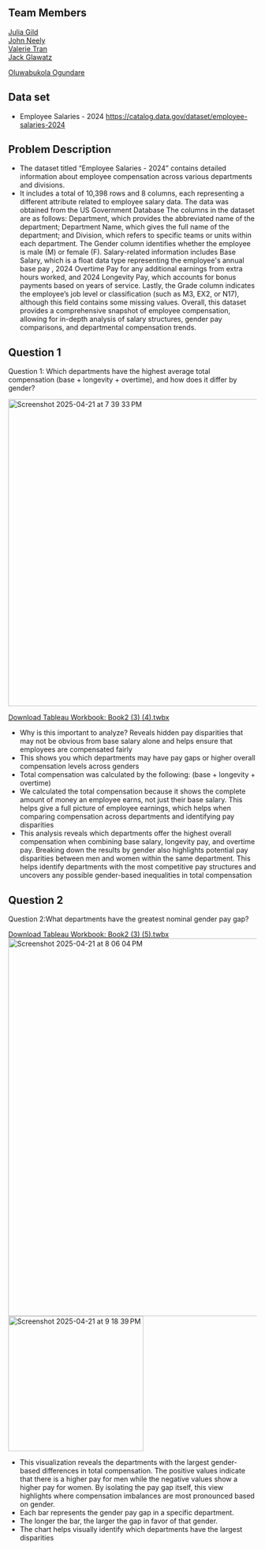 
## Team Members
[Julia Gild](https://github.com/JuliaGild)  
[John Neely](https://github.com/NeelyJohn)  
[Valerie Tran](https://github.com/vvt15)  
[Jack Glawatz](https://github.com/jackglawatz) 

[Oluwabukola Ogundare](https://github.com/RachaelOgundare)


## Data set
- Employee Salaries - 2024
https://catalog.data.gov/dataset/employee-salaries-2024

## Problem Description
- The dataset titled “Employee Salaries - 2024” contains detailed information about employee compensation across various departments and divisions.
-  It includes a total of 10,398 rows and 8 columns, each representing a different attribute related to employee salary data. The data was obtained from the US Government Database The columns in the dataset are as follows: Department, which provides the abbreviated name of the department; Department Name, which gives the full name of the department; and Division, which refers to specific teams or units within each department. The Gender column identifies whether the employee is male (M) or female (F). Salary-related information includes Base Salary, which is a float data type representing the employee's annual base pay , 2024 Overtime Pay for any additional earnings from extra hours worked, and 2024 Longevity Pay, which accounts for bonus payments based on years of service. Lastly, the Grade column indicates the employee’s job level or classification (such as M3, EX2, or N17), although this field contains some missing values. Overall, this dataset provides a comprehensive snapshot of employee compensation, allowing for in-depth analysis of salary structures, gender pay comparisons, and departmental compensation trends.



## Question 1
Question 1: Which departments have the highest average total compensation (base + longevity + overtime), and how does it differ by gender?

<img width="623" alt="Screenshot 2025-04-21 at 7 39 33 PM" src="https://github.com/user-attachments/assets/9f10b8ae-3376-45b2-8659-7e979c0b7515" />

[Download Tableau Workbook: Book2 (3) (4).twbx](./Book2%20(3)%20(4).twbx)

- Why is this important to analyze? Reveals hidden pay disparities that may not be obvious from base salary alone and helps ensure that employees are compensated fairly
- This shows you which departments may have pay gaps or higher overall compensation levels across genders
- Total compensation was calculated by the following: (base + longevity + overtime)
- We calculated the total compensation because it shows the complete amount of money an employee earns, not just their base salary. This helps give a full picture of employee earnings, which helps when comparing compensation across departments and identifying pay disparities
- This analysis reveals which departments offer the highest overall compensation when combining base salary, longevity pay, and overtime pay. Breaking down the results by gender also highlights potential pay disparities between men and women within the same department. This helps identify departments with the most competitive pay structures and uncovers any possible gender-based inequalities in total compensation


## Question 2
Question 2:What departments have the greatest nominal gender pay gap?

[Download Tableau Workbook: Book2 (3) (5).twbx](./Book2%20(3)%20(5).twbx)
<img width="766" alt="Screenshot 2025-04-21 at 8 06 04 PM" src="https://github.com/user-attachments/assets/22918617-ad07-45e0-81ec-9ac67f3c5a5d" />
<img width="274" alt="Screenshot 2025-04-21 at 9 18 39 PM" src="https://github.com/user-attachments/assets/177c90c2-135f-4a65-87f4-b3e363ca6fad" />

- This visualization reveals the departments with the largest gender-based differences in total compensation. The positive values indicate that there is a higher pay for men while the negative values show a higher pay for women. By isolating the pay gap itself, this view highlights where compensation imbalances are most pronounced based on gender.
- Each bar represents the gender pay gap in a specific department.
- The longer the bar, the larger the gap in favor of that gender.
- The chart helps visually identify which departments have the largest disparities

